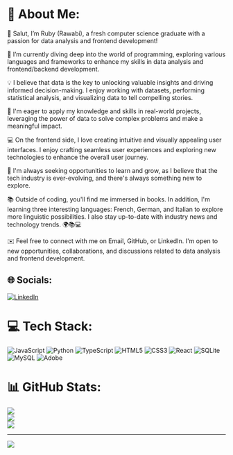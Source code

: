# 💫 About Me:
👋 Salut, I’m Ruby (Rawabi), a fresh computer science graduate with a passion for data analysis and frontend development!

🌱 I’m currently diving deep into the world of programming, exploring various languages and frameworks to enhance my skills in data analysis and frontend/backend development.

💡 I believe that data is the key to unlocking valuable insights and driving informed decision-making. I enjoy working with datasets, performing statistical analysis, and visualizing data to tell compelling stories.

👀 I'm eager to apply my knowledge and skills in real-world projects, leveraging the power of data to solve complex problems and make a meaningful impact.

💻 On the frontend side, I love creating intuitive and visually appealing user interfaces. I enjoy crafting seamless user experiences and exploring new technologies to enhance the overall user journey.

🚀 I'm always seeking opportunities to learn and grow, as I believe that the tech industry is ever-evolving, and there's always something new to explore.

📚 Outside of coding, you'll find me immersed in books. In addition, I'm learning three interesting languages: French, German, and Italian to explore more linguistic possibilities. I also stay up-to-date with industry news and technology trends. 🌍📚💻

✉️ Feel free to connect with me on Email, GitHub, or LinkedIn. I'm open to new opportunities, collaborations, and discussions related to data analysis and frontend development.


## 🌐 Socials:
[![LinkedIn](https://img.shields.io/badge/LinkedIn-%230077B5.svg?logo=linkedin&logoColor=white)](https://www.linkedin.com/in/rawabi-ahmad/) 

# 💻 Tech Stack:
![JavaScript](https://img.shields.io/badge/javascript-%23323330.svg?style=for-the-badge&logo=javascript&logoColor=%23F7DF1E) ![Python](https://img.shields.io/badge/python-3670A0?style=for-the-badge&logo=python&logoColor=ffdd54) ![TypeScript](https://img.shields.io/badge/typescript-%23007ACC.svg?style=for-the-badge&logo=typescript&logoColor=white) ![HTML5](https://img.shields.io/badge/html5-%23E34F26.svg?style=for-the-badge&logo=html5&logoColor=white) ![CSS3](https://img.shields.io/badge/css3-%231572B6.svg?style=for-the-badge&logo=css3&logoColor=white) ![React](https://img.shields.io/badge/react-%2320232a.svg?style=for-the-badge&logo=react&logoColor=%2361DAFB) ![SQLite](https://img.shields.io/badge/sqlite-%2307405e.svg?style=for-the-badge&logo=sqlite&logoColor=white) ![MySQL](https://img.shields.io/badge/mysql-%2300000f.svg?style=for-the-badge&logo=mysql&logoColor=white) ![Adobe](https://img.shields.io/badge/adobe-%23FF0000.svg?style=for-the-badge&logo=adobe&logoColor=white)
# 📊 GitHub Stats:
![](https://github-readme-stats.vercel.app/api?username=RawGate&theme=dark&hide_border=false&include_all_commits=false&count_private=false)<br/>
![](https://github-readme-streak-stats.herokuapp.com/?user=RawGate&theme=dark&hide_border=false)<br/>
![](https://github-readme-stats.vercel.app/api/top-langs/?username=RawGate&theme=dark&hide_border=false&include_all_commits=false&count_private=false&layout=compact)

---
[![](https://visitcount.itsvg.in/api?id=RawGate&icon=6&color=0)](https://visitcount.itsvg.in)

<!-- Proudly created with GPRM ( https://gprm.itsvg.in ) -->
<!---
RawGate/RawGate is a ✨ special ✨ repository because its `README.md` (this file) appears on your GitHub profile.
You can click the Preview link to take a look at your changes.
--->
